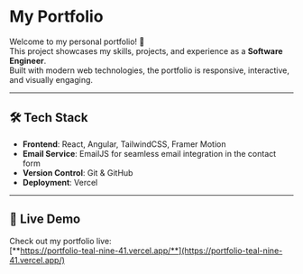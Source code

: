 # My Portfolio

Welcome to my personal portfolio! 🚀  
This project showcases my skills, projects, and experience as a **Software Engineer**.  
Built with modern web technologies, the portfolio is responsive, interactive, and visually engaging.

---

## 🛠️ Tech Stack

- **Frontend**: React, Angular, TailwindCSS, Framer Motion
- **Email Service**: EmailJS for seamless email integration in the contact form
- **Version Control**: Git & GitHub
- **Deployment**: Vercel

---

## 🚀 Live Demo

Check out my portfolio live:  
[**https://portfolio-teal-nine-41.vercel.app/**](https://portfolio-teal-nine-41.vercel.app/)

